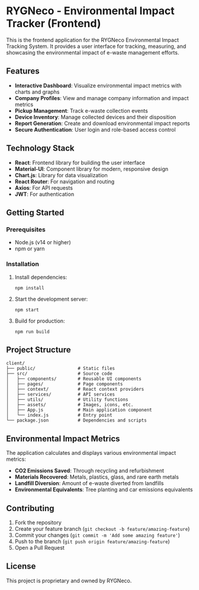 # RYGNeco - Environmental Impact Tracker (Frontend)

This is the frontend application for the RYGNeco Environmental Impact Tracking System. It provides a user interface for tracking, measuring, and showcasing the environmental impact of e-waste management efforts.

## Features

- **Interactive Dashboard**: Visualize environmental impact metrics with charts and graphs
- **Company Profiles**: View and manage company information and impact metrics
- **Pickup Management**: Track e-waste collection events
- **Device Inventory**: Manage collected devices and their disposition
- **Report Generation**: Create and download environmental impact reports
- **Secure Authentication**: User login and role-based access control

## Technology Stack

- **React**: Frontend library for building the user interface
- **Material-UI**: Component library for modern, responsive design
- **Chart.js**: Library for data visualization
- **React Router**: For navigation and routing
- **Axios**: For API requests
- **JWT**: For authentication

## Getting Started

### Prerequisites

- Node.js (v14 or higher)
- npm or yarn

### Installation

1. Install dependencies:
   ```
   npm install
   ```

2. Start the development server:
   ```
   npm start
   ```

3. Build for production:
   ```
   npm run build
   ```

## Project Structure

```
client/
├── public/                # Static files
├── src/                   # Source code
│   ├── components/        # Reusable UI components
│   ├── pages/             # Page components
│   ├── context/           # React context providers
│   ├── services/          # API services
│   ├── utils/             # Utility functions
│   ├── assets/            # Images, icons, etc.
│   ├── App.js             # Main application component
│   └── index.js           # Entry point
└── package.json           # Dependencies and scripts
```

## Environmental Impact Metrics

The application calculates and displays various environmental impact metrics:

- **CO2 Emissions Saved**: Through recycling and refurbishment
- **Materials Recovered**: Metals, plastics, glass, and rare earth metals
- **Landfill Diversion**: Amount of e-waste diverted from landfills
- **Environmental Equivalents**: Tree planting and car emissions equivalents

## Contributing

1. Fork the repository
2. Create your feature branch (`git checkout -b feature/amazing-feature`)
3. Commit your changes (`git commit -m 'Add some amazing feature'`)
4. Push to the branch (`git push origin feature/amazing-feature`)
5. Open a Pull Request

## License

This project is proprietary and owned by RYGNeco. 